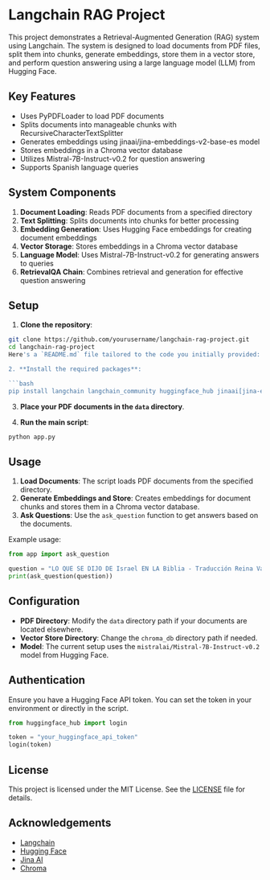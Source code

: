 # Langchain RAG Project

This project demonstrates a Retrieval-Augmented Generation (RAG) system using Langchain. The system is designed to load documents from PDF files, split them into chunks, generate embeddings, store them in a vector store, and perform question answering using a large language model (LLM) from Hugging Face.

## Key Features

- Uses PyPDFLoader to load PDF documents
- Splits documents into manageable chunks with RecursiveCharacterTextSplitter
- Generates embeddings using jinaai/jina-embeddings-v2-base-es model
- Stores embeddings in a Chroma vector database
- Utilizes Mistral-7B-Instruct-v0.2 for question answering
- Supports Spanish language queries

## System Components

1. **Document Loading**: Reads PDF documents from a specified directory
2. **Text Splitting**: Splits documents into chunks for better processing
3. **Embedding Generation**: Uses Hugging Face embeddings for creating document embeddings
4. **Vector Storage**: Stores embeddings in a Chroma vector database
5. **Language Model**: Uses Mistral-7B-Instruct-v0.2 for generating answers to queries
6. **RetrievalQA Chain**: Combines retrieval and generation for effective question answering

## Setup

1. **Clone the repository**:

```bash
git clone https://github.com/yourusername/langchain-rag-project.git
cd langchain-rag-project
Here's a `README.md` file tailored to the code you initially provided:

2. **Install the required packages**:

```bash
pip install langchain langchain_community huggingface_hub jinaai[jina-embeddings-v2] chromadb
```

3. **Place your PDF documents in the `data` directory**.

4. **Run the main script**:

```bash
python app.py
```

## Usage

1. **Load Documents**: The script loads PDF documents from the specified directory.
2. **Generate Embeddings and Store**: Creates embeddings for document chunks and stores them in a Chroma vector database.
3. **Ask Questions**: Use the `ask_question` function to get answers based on the documents.

Example usage:

```python
from app import ask_question

question = "LO QUE SE DIJO DE Israel EN LA Biblia - Traducción Reina Valera en Español"
print(ask_question(question))
```

## Configuration

- **PDF Directory**: Modify the `data` directory path if your documents are located elsewhere.
- **Vector Store Directory**: Change the `chroma_db` directory path if needed.
- **Model**: The current setup uses the `mistralai/Mistral-7B-Instruct-v0.2` model from Hugging Face.

## Authentication

Ensure you have a Hugging Face API token. You can set the token in your environment or directly in the script.

```python
from huggingface_hub import login

token = "your_huggingface_api_token"
login(token)
```

## License

This project is licensed under the MIT License. See the [LICENSE](LICENSE) file for details.



## Acknowledgements

- [Langchain](https://github.com/hwchase17/langchain)
- [Hugging Face](https://huggingface.co)
- [Jina AI](https://jina.ai)
- [Chroma](https://www.trychroma.com)
```

